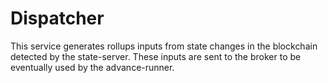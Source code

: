# Dispatcher

This service generates rollups inputs from state changes in the blockchain detected by the state-server.
These inputs are sent to the broker to be eventually used by the advance-runner.
